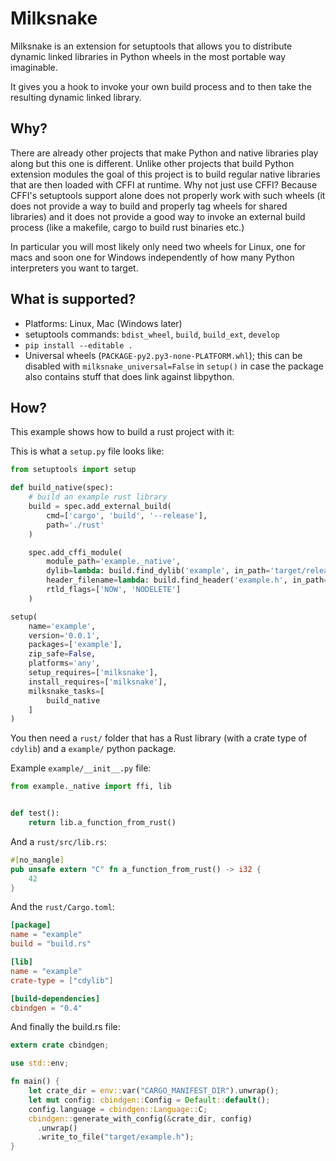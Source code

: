 # Milksnake

Milksnake is an extension for setuptools that allows you to distribute
dynamic linked libraries in Python wheels in the most portable way imaginable.

It gives you a hook to invoke your own build process and to then take the
resulting dynamic linked library.

## Why?

There are already other projects that make Python and native libraries play
along but this one is different.  Unlike other projects that build Python
extension modules the goal of this project is to build regular native libraries
that are then loaded with CFFI at runtime.  Why not just use CFFI?  Because
CFFI's setuptools support alone does not properly work with such wheels (it
does not provide a way to build and properly tag wheels for shared libraries) and
it does not provide a good way to invoke an external build process (like a
makefile, cargo to build rust binaries etc.)

In particular you will most likely only need two wheels for Linux, one for macs
and soon one for Windows independently of how many Python interpreters you want
to target.

## What is supported?

* Platforms: Linux, Mac (Windows later)
* setuptools commands: `bdist_wheel`, `build`, `build_ext`, `develop`
* `pip install --editable .`
* Universal wheels (`PACKAGE-py2.py3-none-PLATFORM.whl`); this can be disabled
  with `milksnake_universal=False` in `setup()` in case the package also contains
  stuff that does link against libpython.

## How?

This example shows how to build a rust project with it:

This is what a `setup.py` file looks like:

```python
from setuptools import setup

def build_native(spec):
    # build an example rust library
    build = spec.add_external_build(
        cmd=['cargo', 'build', '--release'],
        path='./rust'
    )

    spec.add_cffi_module(
        module_path='example._native',
        dylib=lambda: build.find_dylib('example', in_path='target/release'),
        header_filename=lambda: build.find_header('example.h', in_path='target'),
        rtld_flags=['NOW', 'NODELETE']
    )

setup(
    name='example',
    version='0.0.1',
    packages=['example'],
    zip_safe=False,
    platforms='any',
    setup_requires=['milksnake'],
    install_requires=['milksnake'],
    milksnake_tasks=[
        build_native
    ]
)
```

You then need a `rust/` folder that has a Rust library (with a crate type
of `cdylib`) and a `example/` python package.

Example `example/__init__.py` file:

```python
from example._native import ffi, lib


def test():
    return lib.a_function_from_rust()
```

And a `rust/src/lib.rs`:

```rust
#[no_mangle]
pub unsafe extern "C" fn a_function_from_rust() -> i32 {
    42
}
```

And the `rust/Cargo.toml`:

```toml
[package]
name = "example"
build = "build.rs"

[lib]
name = "example"
crate-type = ["cdylib"]

[build-dependencies]
cbindgen = "0.4"
```

And finally the build.rs file:

```rust
extern crate cbindgen;

use std::env;

fn main() {
    let crate_dir = env::var("CARGO_MANIFEST_DIR").unwrap();
    let mut config: cbindgen::Config = Default::default();
    config.language = cbindgen::Language::C;
    cbindgen::generate_with_config(&crate_dir, config)
      .unwrap()
      .write_to_file("target/example.h");
}
```
